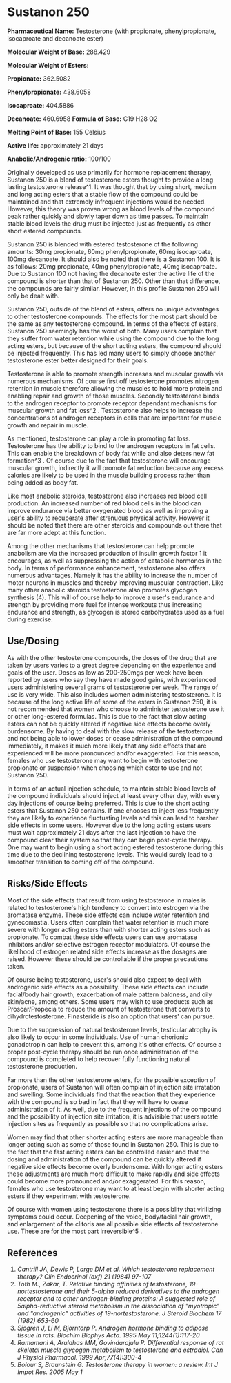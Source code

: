# Sustanon 250

**Pharmaceutical Name:** Testosterone (with propionate, phenylpropionate, isocaproate and decanoate ester)

**Molecular Weight of Base:** 288.429

**Molecular Weight of Esters:**

**Propionate:** 362.5082

**Phenylpropionate:** 438.6058

**Isocaproate:** 404.5886

**Decanoate:** 460.6958
**Formula of Base:** C19 H28 O2

**Melting Point of Base:** 155 Celsius

**Active life:** approximately 21 days

**Anabolic/Androgenic ratio:** 100/100

Originally developed as use primarily for hormone replacement therapy, Sustanon 250 is a blend of testosterone esters thought to provide a long lasting testosterone release^1. It was thought that by using short, medium and long acting esters that a stable flow of the compound could be maintained and that extremely infrequent injections would be needed. However, this theory was proven wrong as blood levels of the compound peak rather quickly and slowly taper down as time passes. To maintain stable blood levels the drug must be injected just as frequently as other short estered compounds.

Sustanon 250 is blended with estered testosterone of the following amounts: 30mg propionate, 60mg phenylpropionate, 60mg isocaproate, 100mg decanoate. It should also be noted that there is a Sustanon 100. It is as follows: 20mg propionate, 40mg phenylpropionate, 40mg isocaproate. Due to Sustanon 100 not having the decanoate ester the active life of the compound is shorter than that of Sustanon 250. Other than that difference, the compounds are fairly similar. However, in this profile Sustanon 250 will only be dealt with.

Sustanon 250, outside of the blend of esters, offers no unique advantages to other testosterone compounds. The effects for the most part should be the same as any testosterone compound. In terms of the effects of esters, Sustanon 250 seemingly has the worst of both. Many users complain that they suffer from water retention while using the compound due to the long acting esters, but because of the short acting esters, the compound should be injected frequently. This has led many users to simply choose another testosterone ester better designed for their goals.

Testosterone is able to promote strength increases and muscular growth via numerous mechanisms. Of course first off testosterone promotes nitrogen retention in muscle therefore allowing the muscles to hold more protein and enabling repair and growth of those muscles. Secondly testosterone binds to the androgen receptor to promote receptor dependant mechanisms for muscular growth and fat loss^2 . Testosterone also helps to increase the concentrations of androgen receptors in cells that are important for muscle growth and repair in muscle.

As mentioned, testosterone can play a role in promoting fat loss. Testosterone has the ability to bind to the androgen receptors in fat cells. This can enable the breakdown of body fat while and also deters new fat formation^3 . Of course due to the fact that testosterone will encourage muscular growth, indirectly it will promote fat reduction because any excess calories are likely to be used in the muscle building process rather than being added as body fat.

Like most anabolic steroids, testosterone also increases red blood cell production. An increased number of red blood cells in the blood can improve endurance via better oxygenated blood as well as improving a user's ability to recuperate after strenuous physical activity. However it should be noted that there are other steroids and compounds out there that are far more adept at this function.

Among the other mechanisms that testosterone can help promote anabolism are via the increased production of insulin growth factor 1 it encourages, as well as suppressing the action of catabolic hormones in the body. In terms of performance enhancement, testosterone also offers numerous advantages. Namely it has the ability to increase the number of motor neurons in muscles and thereby improving muscular contraction. Like many other anabolic steroids testosterone also promotes glycogen synthesis (4). This will of course help to improve a user's endurance and strength by providing more fuel for intense workouts thus increasing endurance and strength, as glycogen is stored carbohydrates used as a fuel during exercise.

## Use/Dosing

As with the other testosterone compounds, the doses of the drug that are taken by users varies to a great degree depending on the experience and goals of the user. Doses as low as 200-250mgs per week have been reported by users who say they have made good gains, with experienced users administering several grams of testosterone per week. The range of use is very wide. This also includes women administering testosterone. It is because of the long active life of some of the esters in Sustanon 250, it is not recommended that women who choose to administer testosterone use it or other long-estered formulas. This is due to the fact that slow acting esters can not be quickly altered if negative side effects become overly burdensome. By having to deal with the slow release of the testosterone and not being able to lower doses or cease administration of the compound immediately, it makes it much more likely that any side effects that are experienced will be more pronounced and/or exaggerated. For this reason, females who use testosterone may want to begin with testosterone propionate or suspension when choosing which ester to use and not Sustanon 250.

In terms of an actual injection schedule, to maintain stable blood levels of the compound individuals should inject at least every other day, with every day injections of course being preferred. This is due to the short acting esters that Sustanon 250 contains. If one chooses to inject less frequently they are likely to experience fluctuating levels and this can lead to harsher side effects in some users. However due to the long acting esters users must wait approximately 21 days after the last injection to have the compound clear their system so that they can begin post-cycle therapy. One may want to begin using a short acting estered testosterone during this time due to the declining testosterone levels. This would surely lead to a smoother transition to coming off of the compound. 

## Risks/Side Effects

Most of the side effects that result from using testosterone in males is related to testosterone's high tendency to convert into estrogen via the aromatase enzyme. These side effects can include water retention and gynecomastia. Users often complain that water retention is much more severe with longer acting esters than with shorter acting esters such as propionate. To combat these side effects users can use aromatase inhibitors and/or selective estrogen receptor modulators. Of course the likelihood of estrogen related side effects increase as the dosages are raised. However these should be controllable if the proper precautions taken.

Of course being testosterone, user's should also expect to deal with androgenic side effects as a possibility. These side effects can include facial/body hair growth, exacerbation of male pattern baldness, and oily skin/acne, among others. Some users may wish to use products such as Proscar/Propecia to reduce the amount of testosterone that converts to dihydrotestosterone. Finasteride is also an option that users' can pursue.

Due to the suppression of natural testosterone levels, testicular atrophy is also likely to occur in some individuals. Use of human chorionic gonadotropin can help to prevent this, among it's other effects. Of course a proper post-cycle therapy should be run once administration of the compound is completed to help recover fully functioning natural testosterone production.

Far more than the other testosterone esters, for the possible exception of propionate, users of Sustanon will often complain of injection site irratation and swelling. Some individuals find that the reaction that they experience with the compound is so bad in fact that they will have to cease administration of it. As well, due to the frequent injections of the compound and the possibility of injection site irritation, it is advisible that users rotate injection sites as frequently as possible so that no complications arise.

Women may find that other shorter acting esters are more manageable than longer acting such as some of those found in Sustanon 250. This is due to the fact that the fast acting esters can be controlled easier and that the dosing and administration of the compound can be quickly altered if negative side effects become overly burdensome. With longer acting esters these adjustments are much more difficult to make rapidly and side effects could become more pronounced and/or exaggerated. For this reason, females who use testosterone may want to at least begin with shorter acting esters if they experiment with testosterone.

Of course with women using testosterone there is a possiblity that virilizing symptoms could occur. Deepening of the voice, body/facial hair growth, and enlargement of the clitoris are all possible side effects of testosterone use. These are for the most part irreversible^5 . 

## References

1. *Cantrill JA, Dewis P, Large DM et al. Which testosterone replacement therapy? Clin Endocrinol (oxf) 21 (1984) 97-107*
2. *Toth M., Zakar, T. Relative binding affinities of testosterone, 19-nortestosterone and their 5-alpha reduced derivatives to the androgen receptor and to other androgen-binding proteins: A suggested role of 5alpha-reductive steroid metabolism in the dissociation of "myotropic" and "androgenic" activities of 19-nortestosterone. J Steroid Biochem 17 (1982) 653-60*
3. *Sjogren J, Li M, Bjorntorp P. Androgen hormone binding to adipose tissue in rats. Biochim Biophys Acta. 1995 May 11;1244(1):117-20*
4. *Ramamani A, Aruldhas MM, Govindarajulu P. Differential response of rat skeletal muscle glycogen metabolism to testosterone and estradiol. Can J Physiol Pharmacol. 1999 Apr;77(4):300-4*
5. *Bolour S, Braunstein G. Testosterone therapy in women: a review. Int J Impot Res. 2005 May 1*